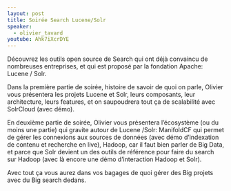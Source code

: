 ```yaml
---
layout: post
title: Soirée Search Lucene/Solr
speaker:
  - olivier_tavard
youtube: Ahk7iXcrDYE
---
```

Découvrez les outils open source de Search qui ont déjà convaincu de nombreuses entreprises, et qui est proposé par la fondation Apache: Lucene / Solr.

Dans la première partie de soirée, histoire de savoir de  quoi on parle, Olivier vous présentera les projets Lucene et Solr, leurs composants, leur architecture, leurs features, et on saupoudrera tout ça de scalabilité avec SolrCloud (avec démo).

En deuxième partie de soirée, Olivier vous présentera l’écosystème (ou du moins une partie) qui gravite autour de Lucene /Solr: ManifoldCF qui permet de gérer les connexions aux sources de données (avec démo d’indexation de contenu et recherche en live), Hadoop, car il faut bien parler de Big Data, et parce que Solr devient un des outils de référence pour faire du search sur Hadoop (avec là encore une démo d’interaction Hadoop et Solr).

Avec tout ça vous aurez dans vos bagages de quoi gérer des Big projets avec du Big search dedans.
